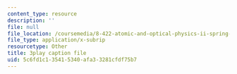 ```yaml
---
content_type: resource
description: ''
file: null
file_location: /coursemedia/8-422-atomic-and-optical-physics-ii-spring-2013/5c6fd1c135415340afa33281cfdf75b7_s83SihcFfYo.vtt
file_type: application/x-subrip
resourcetype: Other
title: 3play caption file
uid: 5c6fd1c1-3541-5340-afa3-3281cfdf75b7
---
```

